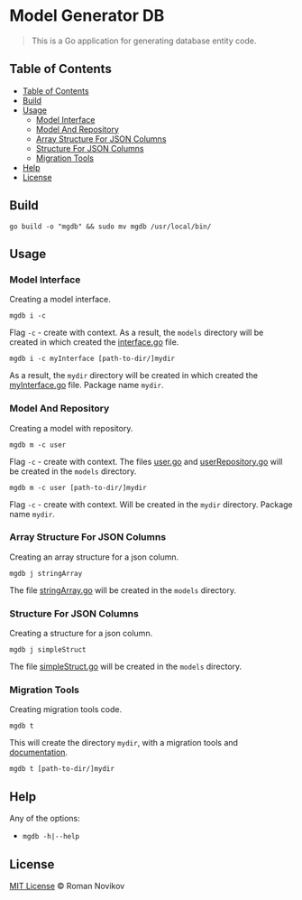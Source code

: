 # Model Generator DB

> This is a Go application for generating database entity code.

## Table of Contents

- [Table of Contents](#table-of-contents)
- [Build](#build)
- [Usage](#usage)
    - [Model Interface](#model-interface)
    - [Model And Repository](#model-and-repository)
    - [Array Structure For JSON Columns](#array-structure-for-json-columns)
    - [Structure For JSON Columns](#structure-for-json-columns)
    - [Migration Tools](#migration-tools)
- [Help](#help)
- [License](#license)

## Build

```shell script
go build -o "mgdb" && sudo mv mgdb /usr/local/bin/
```

## Usage

### Model Interface

Creating a model interface.

```shell script
mgdb i -c
```
Flag `-c` - create with context.
As a result, the `models` directory will be created in which created the [interface.go](docs/interface.md) file.

```shell script
mgdb i -c myInterface [path-to-dir/]mydir
```
As a result, the `mydir` directory will be created in which created the [myInterface.go](docs/myInterface.md) file. Package name `mydir`.

### Model And Repository

Creating a model with repository.

```shell script
mgdb m -c user
```
Flag `-c` - create with context.
The files [user.go](docs/user.md) and [userRepository.go](docs/userRepository.md) will be created in the `models` directory.

```shell script
mgdb m -c user [path-to-dir/]mydir
```
Flag `-c` - create with context.
Will be created in the `mydir` directory. Package name `mydir`.

### Array Structure For JSON Columns

Creating an array structure for a json column.

```shell script
mgdb j stringArray
```

The file [stringArray.go](docs/stringArray.md) will be created in the `models` directory.

### Structure For JSON Columns
Creating a structure for a json column.

```shell script
mgdb j simpleStruct
```

The file [simpleStruct.go](docs/simpleStruct.md) will be created in the `models` directory.

### Migration Tools

Creating migration tools code.

```shell script
mgdb t
```

This will create the directory `mydir`, with a migration tools and [documentation](docs/migrateDocs.md).

```shell script
mgdb t [path-to-dir/]mydir
```

## Help

Any of the options:
- `mgdb -h|--help`

## License
[MIT License](LICENSE) © Roman Novikov